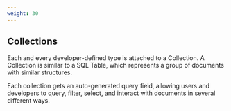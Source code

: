 ```yaml
---
weight: 30
---
```

## Collections

Each and every developer-defined type is attached to a Collection. A Collection is similar to a SQL Table, which represents a group of documents with similar structures.

Each collection gets an auto-generated query field, allowing users and developers to query, filter, select, and interact with documents in several different ways.